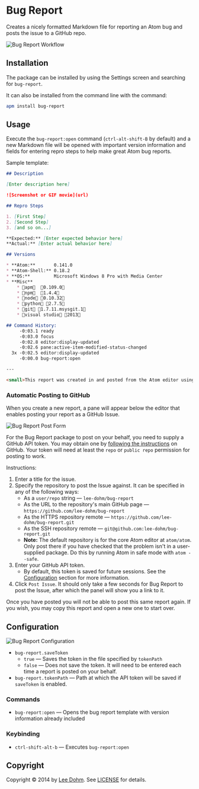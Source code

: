 # Bug Report

Creates a nicely formatted Markdown file for reporting an Atom bug and posts the issue to a GitHub repo.

![Bug Report Workflow](https://raw.githubusercontent.com/lee-dohm/bug-report/master/images/workflow.gif)

## Installation

The package can be installed by using the Settings screen and searching for `bug-report`.

It can also be installed from the command line with the command:

```bash
apm install bug-report
```

## Usage

Execute the `bug-report:open` command (`ctrl-alt-shift-B` by default) and a new Markdown file will be opened with important version information and fields for entering repro steps to help make great Atom bug reports.

Sample template:

```markdown
## Description

[Enter description here]

![Screenshot or GIF movie](url)

## Repro Steps

1. [First Step]
2. [Second Step]
3. [and so on...]

**Expected:** [Enter expected behavior here]
**Actual:** [Enter actual behavior here]

## Versions

* **Atom:**       0.141.0
* **Atom-Shell:** 0.18.2
* **OS:**         Microsoft Windows 8 Pro with Media Center
* **Misc**
    * apm  0.109.0
    * npm  1.4.4
    * node 0.10.32
    * python 2.7.5
    * git 1.7.11.msysgit.1
    * visual studio 2013

## Command History:
     -0:03.1 ready
     -0:03.0 focus
     -0:02.8 editor:display-updated
     -0:02.6 pane:active-item-modified-status-changed
  3x -0:02.5 editor:display-updated
     -0:00.0 bug-report:open

---

<small>This report was created in and posted from the Atom editor using the package `bug-report` version 0.4.0.</small>
```

### Automatic Posting to GitHub

When you create a new report, a pane will appear below the editor that enables posting your report as a GitHub Issue.

![Bug Report Post Form](https://raw.githubusercontent.com/lee-dohm/bug-report/master/images/form.gif)

For the Bug Report package to post on your behalf, you need to supply a GitHub API token. You may obtain one by [following the instructions](https://help.github.com/articles/creating-an-access-token-for-command-line-use/) on GitHub. Your token will need at least the `repo` or `public repo` permission for posting to work.

Instructions:

1. Enter a title for the issue.
1. Specify the repository to post the Issue against. It can be specified in any of the following ways:
    * As a `user/repo` string &mdash; `lee-dohm/bug-report`
    * As the URL to the repository's main GitHub page &mdash; `https://github.com/lee-dohm/bug-report`
    * As the HTTPS repository remote &mdash; `https://github.com/lee-dohm/bug-report.git`
    * As the SSH repository remote &mdash; `git@github.com:lee-dohm/bug-report.git`
    * **Note:** The default repository is for the core Atom editor at `atom/atom`. Only post there if you have checked that the problem isn't in a user-supplied package. Do this by running Atom in safe mode with `atom --safe`.
1. Enter your GitHub API token.
    * By default, this token is saved for future sessions. See the [Configuration](#configuration) section for more information.
1. Click `Post Issue`. It should only take a few seconds for Bug Report to post the Issue, after which the panel will show you a link to it.

Once you have posted you will not be able to post this same report again. If you wish, you may copy this report and open a new one to start over.

## Configuration

![Bug Report Configuration](https://raw.githubusercontent.com/lee-dohm/bug-report/master/images/configuration.png)

* `bug-report.saveToken`
    * `true` &mdash; Saves the token in the file specified by `tokenPath`
    * `false` &mdash; Does not save the token. It will need to be entered each time a report is posted on your behalf.
* `bug-report.tokenPath` &mdash; Path at which the API token will be saved if `saveToken` is enabled.

### Commands

* `bug-report:open` &mdash; Opens the bug report template with version information already included

### Keybinding

* `ctrl-shift-alt-b` &mdash; Executes `bug-report:open`

## Copyright

Copyright &copy; 2014 by [Lee Dohm](http://www.lee-dohm.com). See [LICENSE](https://github.com/lee-dohm/bug-report/blob/master/LICENSE.md) for details.
